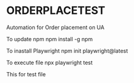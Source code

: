 # ORDERPLACETEST
Automation for Order placement on UA 

To update npm 
npm install -g npm


To inastall Playwright 
npm init playwright@latest

To execute file 
npx playwright test

This for test file 
